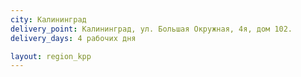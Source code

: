 ```yaml
---
city: Калининград
delivery_point: Калининград, ул. Большая Окружная, 4я, дом 102.
delivery_days: 4 рабочих дня

layout: region_kpp
---
```

